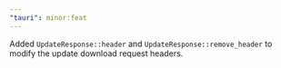 ```yaml
---
"tauri": minor:feat
---
```


Added `UpdateResponse::header` and `UpdateResponse::remove_header` to modify the update download request headers.
